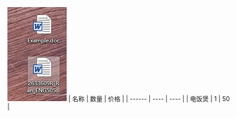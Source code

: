 ![](assets/截图_20230612234008.png)
| 名称   | 数量 | 价格 |
| ------ | ---- | ---- |
| 电饭煲 | 1    | 50   | 
